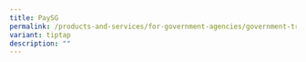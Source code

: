 ```yaml
---
title: PaySG
permalink: /products-and-services/for-government-agencies/government-transactions/paysg/
variant: tiptap
description: ""
---
```

